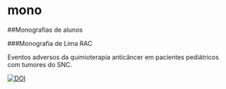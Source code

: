 # mono

##Monografias de alunos

###Monografia de Lima RAC

Eventos adversos da quimioterapia anticâncer em pacientes pediátricos com tumores do SNC.

[![DOI](https://zenodo.org/badge/19810/cmprsk/mono.svg)](https://zenodo.org/badge/latestdoi/19810/cmprsk/mono)
